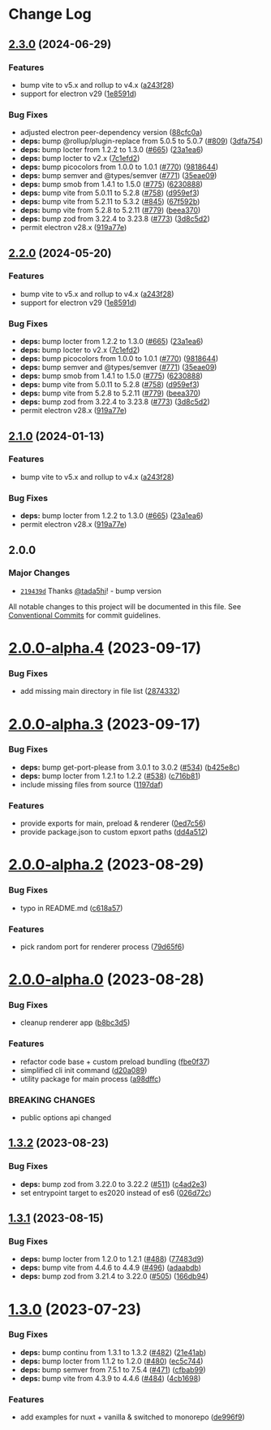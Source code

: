 # Change Log

## [2.3.0](https://github.com/tada5hi/vitron/compare/v2.2.0...v2.3.0) (2024-06-29)


### Features

* bump vite to v5.x and rollup to v4.x ([a243f28](https://github.com/tada5hi/vitron/commit/a243f28d4bac116b13319660f683bcc0b283acdd))
* support for electron v29 ([1e8591d](https://github.com/tada5hi/vitron/commit/1e8591dd96f713fd654bd0ed401b008ab91c49f4))


### Bug Fixes

* adjusted electron peer-dependency version ([88cfc0a](https://github.com/tada5hi/vitron/commit/88cfc0ad4dbf9c9aa988523e391698b80b83105a))
* **deps:** bump @rollup/plugin-replace from 5.0.5 to 5.0.7 ([#809](https://github.com/tada5hi/vitron/issues/809)) ([3dfa754](https://github.com/tada5hi/vitron/commit/3dfa7545d7e4603ccb8f9092551dfea49fc0216d))
* **deps:** bump locter from 1.2.2 to 1.3.0 ([#665](https://github.com/tada5hi/vitron/issues/665)) ([23a1ea6](https://github.com/tada5hi/vitron/commit/23a1ea65d11d7d2fc50c41180d28e3ddcfafb3c1))
* **deps:** bump locter to v2.x ([7c1efd2](https://github.com/tada5hi/vitron/commit/7c1efd26d920a5dadd0e0dceaab726fef88a5bc8))
* **deps:** bump picocolors from 1.0.0 to 1.0.1 ([#770](https://github.com/tada5hi/vitron/issues/770)) ([9818644](https://github.com/tada5hi/vitron/commit/981864494953dfd96c43d5e8106eaedafd1b0bea))
* **deps:** bump semver and @types/semver ([#771](https://github.com/tada5hi/vitron/issues/771)) ([35eae09](https://github.com/tada5hi/vitron/commit/35eae0993bf9ca6038ee49e9bf7ff63e485f539b))
* **deps:** bump smob from 1.4.1 to 1.5.0 ([#775](https://github.com/tada5hi/vitron/issues/775)) ([6230888](https://github.com/tada5hi/vitron/commit/6230888fc2236e7300875d2b6284456213e1d5f9))
* **deps:** bump vite from 5.0.11 to 5.2.8 ([#758](https://github.com/tada5hi/vitron/issues/758)) ([d959ef3](https://github.com/tada5hi/vitron/commit/d959ef3478623f97342a2e9e0a3ae578e8a7fe9c))
* **deps:** bump vite from 5.2.11 to 5.3.2 ([#845](https://github.com/tada5hi/vitron/issues/845)) ([67f592b](https://github.com/tada5hi/vitron/commit/67f592b08a1318e812022029536762ae141f3dd4))
* **deps:** bump vite from 5.2.8 to 5.2.11 ([#779](https://github.com/tada5hi/vitron/issues/779)) ([beea370](https://github.com/tada5hi/vitron/commit/beea37016f89bfffe0c08490eeee73785df7a669))
* **deps:** bump zod from 3.22.4 to 3.23.8 ([#773](https://github.com/tada5hi/vitron/issues/773)) ([3d8c5d2](https://github.com/tada5hi/vitron/commit/3d8c5d21d8442f15aea01e5fa7fd79b41806eab0))
* permit electron v28.x ([919a77e](https://github.com/tada5hi/vitron/commit/919a77e4842d6b64231eb0d9423ae5499954fbdc))

## [2.2.0](https://github.com/tada5hi/vitron/compare/v2.1.0...v2.2.0) (2024-05-20)


### Features

* bump vite to v5.x and rollup to v4.x ([a243f28](https://github.com/tada5hi/vitron/commit/a243f28d4bac116b13319660f683bcc0b283acdd))
* support for electron v29 ([1e8591d](https://github.com/tada5hi/vitron/commit/1e8591dd96f713fd654bd0ed401b008ab91c49f4))


### Bug Fixes

* **deps:** bump locter from 1.2.2 to 1.3.0 ([#665](https://github.com/tada5hi/vitron/issues/665)) ([23a1ea6](https://github.com/tada5hi/vitron/commit/23a1ea65d11d7d2fc50c41180d28e3ddcfafb3c1))
* **deps:** bump locter to v2.x ([7c1efd2](https://github.com/tada5hi/vitron/commit/7c1efd26d920a5dadd0e0dceaab726fef88a5bc8))
* **deps:** bump picocolors from 1.0.0 to 1.0.1 ([#770](https://github.com/tada5hi/vitron/issues/770)) ([9818644](https://github.com/tada5hi/vitron/commit/981864494953dfd96c43d5e8106eaedafd1b0bea))
* **deps:** bump semver and @types/semver ([#771](https://github.com/tada5hi/vitron/issues/771)) ([35eae09](https://github.com/tada5hi/vitron/commit/35eae0993bf9ca6038ee49e9bf7ff63e485f539b))
* **deps:** bump smob from 1.4.1 to 1.5.0 ([#775](https://github.com/tada5hi/vitron/issues/775)) ([6230888](https://github.com/tada5hi/vitron/commit/6230888fc2236e7300875d2b6284456213e1d5f9))
* **deps:** bump vite from 5.0.11 to 5.2.8 ([#758](https://github.com/tada5hi/vitron/issues/758)) ([d959ef3](https://github.com/tada5hi/vitron/commit/d959ef3478623f97342a2e9e0a3ae578e8a7fe9c))
* **deps:** bump vite from 5.2.8 to 5.2.11 ([#779](https://github.com/tada5hi/vitron/issues/779)) ([beea370](https://github.com/tada5hi/vitron/commit/beea37016f89bfffe0c08490eeee73785df7a669))
* **deps:** bump zod from 3.22.4 to 3.23.8 ([#773](https://github.com/tada5hi/vitron/issues/773)) ([3d8c5d2](https://github.com/tada5hi/vitron/commit/3d8c5d21d8442f15aea01e5fa7fd79b41806eab0))
* permit electron v28.x ([919a77e](https://github.com/tada5hi/vitron/commit/919a77e4842d6b64231eb0d9423ae5499954fbdc))

## [2.1.0](https://github.com/tada5hi/vitron/compare/vitron@2.0.0...vitron-v2.1.0) (2024-01-13)


### Features

* bump vite to v5.x and rollup to v4.x ([a243f28](https://github.com/tada5hi/vitron/commit/a243f28d4bac116b13319660f683bcc0b283acdd))


### Bug Fixes

* **deps:** bump locter from 1.2.2 to 1.3.0 ([#665](https://github.com/tada5hi/vitron/issues/665)) ([23a1ea6](https://github.com/tada5hi/vitron/commit/23a1ea65d11d7d2fc50c41180d28e3ddcfafb3c1))
* permit electron v28.x ([919a77e](https://github.com/tada5hi/vitron/commit/919a77e4842d6b64231eb0d9423ae5499954fbdc))

## 2.0.0

### Major Changes

- [`219439d`](https://github.com/tada5hi/vitron/commit/219439d03b8fcb52e6cce81f8c39276bc7bd4db9) Thanks [@tada5hi](https://github.com/tada5hi)! - bump version

All notable changes to this project will be documented in this file.
See [Conventional Commits](https://conventionalcommits.org) for commit guidelines.

# [2.0.0-alpha.4](https://github.com/tada5hi/vitron/compare/v2.0.0-alpha.3...v2.0.0-alpha.4) (2023-09-17)

### Bug Fixes

- add missing main directory in file list ([2874332](https://github.com/tada5hi/vitron/commit/2874332d458ff53e52f1e976da0a2e98a22a3ce2))

# [2.0.0-alpha.3](https://github.com/tada5hi/vitron/compare/v2.0.0-alpha.2...v2.0.0-alpha.3) (2023-09-17)

### Bug Fixes

- **deps:** bump get-port-please from 3.0.1 to 3.0.2 ([#534](https://github.com/tada5hi/vitron/issues/534)) ([b425e8c](https://github.com/tada5hi/vitron/commit/b425e8cbf62e892bfc83ae70c47fc78c4fa0ce26))
- **deps:** bump locter from 1.2.1 to 1.2.2 ([#538](https://github.com/tada5hi/vitron/issues/538)) ([c716b81](https://github.com/tada5hi/vitron/commit/c716b8101c7c2f212e49c390e5c8cf68134b40ea))
- include missing files from source ([1197daf](https://github.com/tada5hi/vitron/commit/1197dafab1945036290ecc7da19ab9cbb1016fa5))

### Features

- provide exports for main, preload & renderer ([0ed7c56](https://github.com/tada5hi/vitron/commit/0ed7c561f07ae7feb26829e4baa95b5315a7835a))
- provide package.json to custom epxort paths ([dd4a512](https://github.com/tada5hi/vitron/commit/dd4a5128e4bae5ba7886995ac59a4cfc506e4f0c))

# [2.0.0-alpha.2](https://github.com/tada5hi/vitron/compare/v2.0.0-alpha.1...v2.0.0-alpha.2) (2023-08-29)

### Bug Fixes

- typo in README.md ([c618a57](https://github.com/tada5hi/vitron/commit/c618a57e1539e379a6acbc0c7c95cf3b00164a88))

### Features

- pick random port for renderer process ([79d65f6](https://github.com/tada5hi/vitron/commit/79d65f69500c9d01175dde1633a5cef2879edd2a))

# [2.0.0-alpha.0](https://github.com/tada5hi/vitron/compare/v1.3.2...v2.0.0-alpha.0) (2023-08-28)

### Bug Fixes

- cleanup renderer app ([b8bc3d5](https://github.com/tada5hi/vitron/commit/b8bc3d5ae420faf22cbc034c6c0ba9fc1e3977ac))

### Features

- refactor code base + custom preload bundling ([fbe0f37](https://github.com/tada5hi/vitron/commit/fbe0f3759c090715916bb00df09e5f6fe05ba2a9))
- simplified cli init command ([d20a089](https://github.com/tada5hi/vitron/commit/d20a089d1474fba8658694226c6692c77d141ea0))
- utility package for main process ([a98dffc](https://github.com/tada5hi/vitron/commit/a98dffc4c371cc427e2d4b9a4811ffee6aa5fe93))

### BREAKING CHANGES

- public options api changed

## [1.3.2](https://github.com/tada5hi/vitron/compare/v1.3.1...v1.3.2) (2023-08-23)

### Bug Fixes

- **deps:** bump zod from 3.22.0 to 3.22.2 ([#511](https://github.com/tada5hi/vitron/issues/511)) ([c4ad2e3](https://github.com/tada5hi/vitron/commit/c4ad2e3fb7702cf69d4a4f0eeac98df542eaa3e3))
- set entrypoint target to es2020 instead of es6 ([026d72c](https://github.com/tada5hi/vitron/commit/026d72c907cf0c143a713299c29b40e2066d4a56))

## [1.3.1](https://github.com/tada5hi/vitron/compare/v1.3.0...v1.3.1) (2023-08-15)

### Bug Fixes

- **deps:** bump locter from 1.2.0 to 1.2.1 ([#488](https://github.com/tada5hi/vitron/issues/488)) ([77483d9](https://github.com/tada5hi/vitron/commit/77483d9f8320e14a13143ea2cfe9495be9123b1e))
- **deps:** bump vite from 4.4.6 to 4.4.9 ([#496](https://github.com/tada5hi/vitron/issues/496)) ([adaabdb](https://github.com/tada5hi/vitron/commit/adaabdbb386c1e622da9de18c80a40c78a614e6d))
- **deps:** bump zod from 3.21.4 to 3.22.0 ([#505](https://github.com/tada5hi/vitron/issues/505)) ([166db94](https://github.com/tada5hi/vitron/commit/166db94c44067d615419cc358010d715ea6cc82a))

# [1.3.0](https://github.com/tada5hi/vitron/compare/v1.2.0...v1.3.0) (2023-07-23)

### Bug Fixes

- **deps:** bump continu from 1.3.1 to 1.3.2 ([#482](https://github.com/tada5hi/vitron/issues/482)) ([21e41ab](https://github.com/tada5hi/vitron/commit/21e41ab1e8d3730867c9447bc3e16c339e2bca4a))
- **deps:** bump locter from 1.1.2 to 1.2.0 ([#480](https://github.com/tada5hi/vitron/issues/480)) ([ec5c744](https://github.com/tada5hi/vitron/commit/ec5c744a81f9e1dc0bbc9c1b878ed04ae4858bee))
- **deps:** bump semver from 7.5.1 to 7.5.4 ([#471](https://github.com/tada5hi/vitron/issues/471)) ([cfbab99](https://github.com/tada5hi/vitron/commit/cfbab990e35be0ac18fd3bdb111ad1f322237c57))
- **deps:** bump vite from 4.3.9 to 4.4.6 ([#484](https://github.com/tada5hi/vitron/issues/484)) ([4cb1698](https://github.com/tada5hi/vitron/commit/4cb16985f3a4aceea32ed6d9703bd11e2d81018b))

### Features

- add examples for nuxt + vanilla & switched to monorepo ([de996f9](https://github.com/tada5hi/vitron/commit/de996f951412f5a42acc865bd00858ac008cd1a3))
